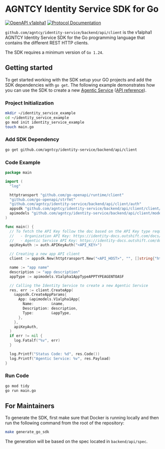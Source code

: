 # AGNTCY Identity Service SDK for Go

[![OpenAPI v1alpha1](https://img.shields.io/badge/OpenAPI-v1alpha1-blue)](https://identity-docs.outshift.com/openapi/service/v1alpha1)
[![Protocol Documentation](https://img.shields.io/badge/Protocol-Documentation-blue)](https://identity-docs.outshift.com/protodocs/outshift/identity/service/v1alpha1/app.proto)

`github.com/agntcy/identity-service/backend/api/client` is the v1alpha1 AGNTCY Identity Service SDK for the Go programming language that contains the different REST HTTP clients.

The SDK requires a minimum version of `Go 1.24`.

## Getting started

To get started working with the SDK setup your GO projects and add the SDK dependencies with `go get`. The following example demonstrates how you can use the SDK to create a new [Agentic Service](https://identity-docs.outshift.com/docs/agentic-service) ([API reference](https://identity-docs.outshift.com/openapi/service/v1alpha1#tag/appservice/post/v1alpha1/apps)).

### Project Initialization

```sh
mkdir ~/identity_service_example
cd ~/identity_service_example
go mod init identity_service_example
touch main.go
```

### Add SDK Dependency

```sh
go get github.com/agntcy/identity-service/backend/api/client
```

### Code Example

```go
package main

import (
  "log"

  httptransport "github.com/go-openapi/runtime/client"
  "github.com/go-openapi/strfmt"
  "github.com/agntcy/identity-service/backend/api/client/auth"
  appsdk "github.com/agntcy/identity-service/backend/api/client/client/app"
  apimodels "github.com/agntcy/identity-service/backend/api/client/models"
)

func main() {
  // To fetch the API Key follow the doc based on the API Key type required by the endpoint:
  //   - Organization API Key: https://identity-docs.outshift.com/docs/api#organization-api-key
  //   - Agentic Service API Key: https://identity-docs.outshift.com/docs/api#agentic-service-api-key
  apiKeyAuth := auth.APIKeyAuth("<API_KEY>")

  // Creating a new app API client
  client := appsdk.New(httptransport.New("<API_HOST>", "", []string{"http"}), strfmt.Default)

  name := "app name"
  description := "app description"
  appType := apimodels.V1alpha1AppTypeAPPTYPEAGENTOASF

  // Calling the Identity Service to create a new Agentic Service
  res, err := client.CreateApp(
    &appsdk.CreateAppParams{
      App: &apimodels.V1alpha1App{
        Name:        &name,
        Description: description,
        Type:        &appType,
      },
    },
    apiKeyAuth,
  )
  if err != nil {
    log.Fatalf("%v", err)
  }

  log.Printf("Status Code: %d", res.Code())
  log.Printf("Agentic Service: %v", res.Payload)
}
```

### Run Code

```sh
go mod tidy
go run main.go
```

## For Maintainers

To generate the SDK, first make sure that Docker is running locally and then run the following command from the root of the repository:

```sh
make generate_go_sdk
```

The generation will be based on the spec located in `backend/api/spec`.
